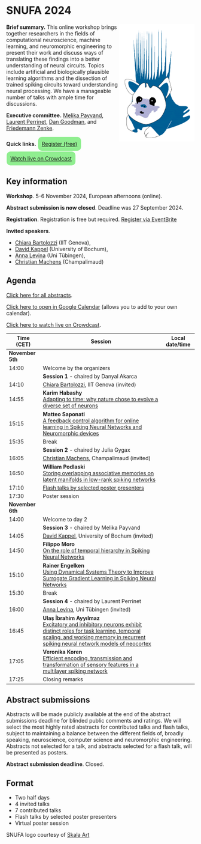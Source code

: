 # SNUFA 2024

<img align="right" width="499" style="max-width: 40%" src="/images/snufa_hog.gif">

**Brief summary.** This online workshop brings together researchers in the fields of computational neuroscience, machine learning, and neuromorphic engineering to present their work and discuss ways of translating these findings into a better understanding of neural circuits. Topics include artificial and biologically plausible learning algorithms and the dissection of trained spiking circuits toward understanding neural processing. We have a manageable number of talks with ample time for discussions.

**Executive committee.** [Melika Payvand](https://services.ini.uzh.ch/people/melika), [Laurent Perrinet](https://laurentperrinet.github.io/), [Dan Goodman](https://neural-reckoning.org), and [Friedemann Zenke](https://zenkelab.org/).

**Quick links.** <span style="background: lightgreen; border-radius: 10px; padding: 10px; display: inline-block; margin: 1px;"><a href="https://www.eventbrite.com/e/snufa-2024-tickets-950947628957?keep_tld=1">Register (free)</a></span> <span style="background: lightgreen; border-radius: 10px; padding: 10px; display: inline-block; margin: 1px;"><a href="https://www.crowdcast.io/c/snufa-2024">Watch live on Crowdcast</a></span>

## Key information

**Workshop**. 5-6 November 2024, European afternoons (online).

**Abstract submission is now closed**. Deadline was 27 September 2024.

**Registration**. Registration is free but required. [Register via EventBrite](https://www.eventbrite.com/e/snufa-2024-tickets-950947628957?keep_tld=1)

**Invited speakers**. 
* [Chiara Bartolozzi](https://www.iit.it/people-details/-/people/chiara-bartolozzi) (IIT Genova),
* [David Kappel](https://www.ini.rub.de/the_institute/people/david-kappel/) (University of Bochum),
* [Anna Levina](https://uni-tuebingen.de/fakultaeten/mathematisch-naturwissenschaftliche-fakultaet/fachbereiche/informatik/lehrstuehle/self-organization-and-optimality-in-neuronal-networks/) (Uni Tübingen),
* [Christian Machens](https://machenslab.org/) (Champalimaud)

## Agenda

[Click here for all abstracts](all_abstracts.md).

[Click here to open in Google Calendar](https://calendar.google.com/calendar/u/0?cid=OTYzMGJmOWIyZmJjZjNmNjE0ZDMzN2MyZTVmZjhmMWQ0NDYxZTMwYTM3OWNlNmJmZDA5YWVkMzg1MGJlN2IxMUBncm91cC5jYWxlbmRhci5nb29nbGUuY29t) (allows you to add to your own calendar).

[Click here to watch live on Crowdcast](https://www.crowdcast.io/c/snufa-2024).

<script language="javascript">
	function LT(d, t) {
		var date = new Date(d+' 2024 '+t+' UTC+1');
		document.write(date.toString());
	}
</script>

| Time (CET) | Session | Local date/time 
|------------|---------|-----------------
|**November 5th** |  |  
| 14:00 | Welcome by the organizers | <script language="javascript">LT('5 Nov', '14:00')</script> 
|       | **Session 1** - chaired by Danyal Akarca |  
| 14:10 | [Chiara Bartolozzi](https://www.iit.it/people-details/-/people/chiara-bartolozzi), IIT Genova (invited) | <script language="javascript">LT('5 Nov', '14:10')</script> 
| 14:55 | **Karim Habashy**<br/>[Adapting to time: why nature chose to evolve a diverse set of neurons](abstracts/karim-habashy-adapting.md) | <script language="javascript">LT('5 Nov', '14:55')</script> 
| 15:15 | **Matteo Saponati**<br/>[A feedback control algorithm for online learning in Spiking Neural Networks and Neuromorphic devices](abstracts/matteo-saponati-feedback.md) | <script language="javascript">LT('5 Nov', '15:15')</script> 
| 15:35 | Break | <script language="javascript">LT('5 Nov', '15:35')</script> 
|       | **Session 2** - chaired by Julia Gygax |  
| 16:05 | [Christian Machens](https://machenslab.org/), Champalimaud (invited) | <script language="javascript">LT('5 Nov', '16:05')</script> 
| 16:50 | **William Podlaski**<br/>[Storing overlapping associative memories on latent manifolds in low-rank spiking networks](abstracts/william-podlaski-storing.md) | <script language="javascript">LT('5 Nov', '16:50')</script> 
| 17:10 | [Flash talks by selected poster presenters](all_abstracts.md) | <script language="javascript">LT('5 Nov', '17:10')</script> 
| 17:30 | Poster session | <script language="javascript">LT('5 Nov', '17:30')</script> 
|**November 6th** |  |  
| 14:00 | Welcome to day 2 | <script language="javascript">LT('6 Nov', '14:00')</script> 
|       | **Session 3** - chaired by Melika Payvand|  
| 14:05 | [David Kappel](https://www.ini.rub.de/the_institute/people/david-kappel/), University of Bochum (invited) | <script language="javascript">LT('6 Nov', '14:05')</script> 
| 14:50 | **Filippo Moro**<br/>[On the role of temporal hierarchy in Spiking Neural Networks](abstracts/filippo-moro-role.md) | <script language="javascript">LT('6 Nov', '14:50')</script> 
| 15:10 | **Rainer Engelken**<br/>[Using Dynamical Systems Theory to Improve Surrogate Gradient Learning in Spiking Neural Networks](abstracts/rainer-engelken-using.md) | <script language="javascript">LT('6 Nov', '15:10')</script> 
| 15:30 | Break | <script language="javascript">LT('6 Nov', '15:30')</script> 
|       | **Session 4** - chaired by Laurent Perrinet |  
| 16:00 | [Anna Levina](https://uni-tuebingen.de/fakultaeten/mathematisch-naturwissenschaftliche-fakultaet/fachbereiche/informatik/lehrstuehle/self-organization-and-optimality-in-neuronal-networks/), Uni Tübingen (invited) | <script language="javascript">LT('6 Nov', '16:00')</script> 
| 16:45 | **Ulaş İbrahim Ayyılmaz**<br/>[Excitatory and inhibitory neurons exhibit distinct roles for task learning, temporal scaling, and working memory in recurrent spiking neural network models of neocortex](abstracts/ulaş-i̇brahim-excitatory.md) | <script language="javascript">LT('6 Nov', '16:45')</script> 
| 17:05 | **Veronika Koren**<br/> [Efficient encoding, transmission and transformation of sensory features in a multilayer spiking network](abstracts/veronika-koren-efficient.md) | <script language="javascript">LT('6 Nov', '17:05')</script> 
| 17:25 | Closing remarks | <script language="javascript">LT('6 Nov', '17:25')</script> 

## Abstract submissions

Abstracts will be made publicly available at the end of the abstract submissions deadline for blinded public comments and ratings. We will select the most highly rated abstracts for contributed talks and flash talks, subject to maintaining a balance between the different fields of, broadly speaking, neuroscience, computer science and neuromorphic engineering. Abstracts not selected for a talk, and abstracts selected for a flash talk, will be presented as posters.

**Abstract submission deadline**. Closed.

## Format

* Two half days
* 4 invited talks
* 7 contributed talks
* Flash talks by selected poster presenters
* Virtual poster session




SNUFA logo courtesy of [Skala Art](https://skala-art.net/)
